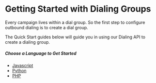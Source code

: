 # Getting Started with Dialing Groups

Every campaign lives within a dial group. So the first step to configure outbound dialing is to create a dial group.

The Quick Start guides below will guide you in using our Dialing API to create a dialing group.

##### Choose a Language to Get Started

* [Javascript](./node/)
* [Python](./python/)
* [PHP](./php/)
